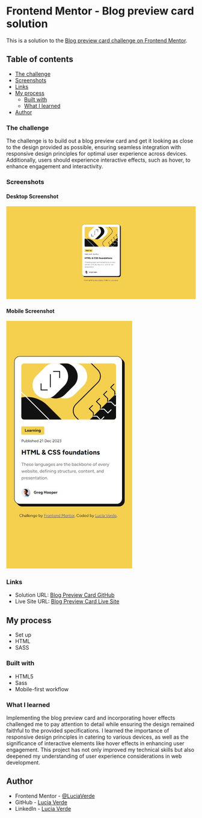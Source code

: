 # Frontend Mentor - Blog preview card solution

This is a solution to the [Blog preview card challenge on Frontend Mentor](https://www.frontendmentor.io/challenges/blog-preview-card-ckPaj01IcS). 

## Table of contents

  - [The challenge](#the-challenge)
  - [Screenshots](#screenshots)
  - [Links](#links)
- [My process](#my-process)
  - [Built with](#built-with)
  - [What I learned](#what-i-learned)
- [Author](#author)


### The challenge

The challenge is to build out a blog preview card and get it looking as close to the design provided as possible, ensuring seamless integration with responsive design principles for optimal user experience across devices. Additionally, users should experience interactive effects, such as hover, to enhance engagement and interactivity.

### Screenshots

#### Desktop Screenshot
![](./screenshots/desktop-screenshot.jpg)

#### Mobile Screenshot
![](./screenshots/mobile-screenshot.jpg)

### Links

- Solution URL: [Blog Preview Card GitHub](https://github.com/LuciaVerde/Frontend-Mentor-blog-preview-card)
- Live Site URL: [Blog Preview Card Live Site](https://frontendmentorblogpreviewcard.netlify.app/)

## My process

- Set up
- HTML
- SASS

### Built with

- HTML5 
- Sass
- Mobile-first workflow

### What I learned

Implementing the blog preview card and incorporating hover effects challenged me to pay attention to detail while ensuring the design remained faithful to the provided specifications. I learned the importance of responsive design principles in catering to various devices, as well as the significance of interactive elements like hover effects in enhancing user engagement. This project has not only improved my technical skills but also deepened my understanding of user experience considerations in web development.

## Author

- Frontend Mentor - [@LuciaVerde](https://www.frontendmentor.io/profile/LuciaVerde)
- GitHub - [Lucia Verde](https://github.com/LuciaVerde)
- LinkedIn - [Lucia Verde](https://www.linkedin.com/in/lucia-verde-6bb9822b1/)

